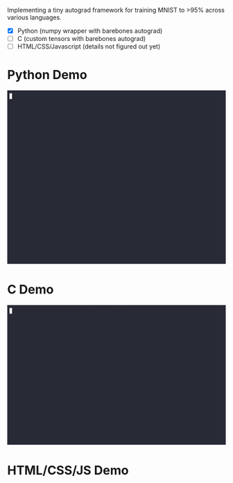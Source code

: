 Implementing a tiny autograd framework for training MNIST to >95% across various languages.

- [x] Python (numpy wrapper with barebones autograd)
- [ ] C (custom tensors with barebones autograd)
- [ ] HTML/CSS/Javascript (details not figured out yet)

# Python Demo
![python gif](./gif/python.gif)

# C Demo

![c gif](./gif/c.gif)

# HTML/CSS/JS Demo

